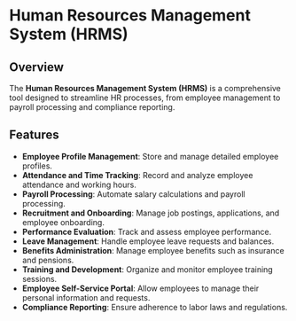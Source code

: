 # Human Resources Management System (HRMS)

## Overview
The **Human Resources Management System (HRMS)** is a comprehensive tool designed to streamline HR processes, from employee management to payroll processing and compliance reporting.

## Features
- **Employee Profile Management**: Store and manage detailed employee profiles.
- **Attendance and Time Tracking**: Record and analyze employee attendance and working hours.
- **Payroll Processing**: Automate salary calculations and payroll processing.
- **Recruitment and Onboarding**: Manage job postings, applications, and employee onboarding.
- **Performance Evaluation**: Track and assess employee performance.
- **Leave Management**: Handle employee leave requests and balances.
- **Benefits Administration**: Manage employee benefits such as insurance and pensions.
- **Training and Development**: Organize and monitor employee training sessions.
- **Employee Self-Service Portal**: Allow employees to manage their personal information and requests.
- **Compliance Reporting**: Ensure adherence to labor laws and regulations.



